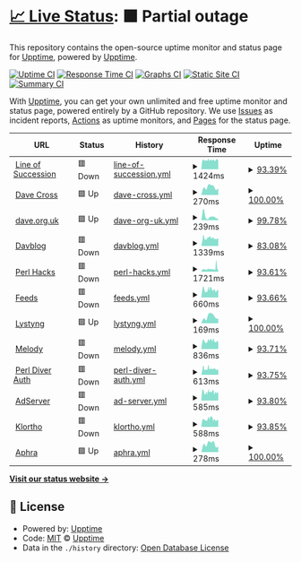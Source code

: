 # [📈 Live Status](https://upptime.github.io/upptime): <!--live status--> **🟧 Partial outage**

This repository contains the open-source uptime monitor and status page for [Upptime](https://upptime.js.org), powered by [Upptime](https://github.com/upptime/upptime).

[![Uptime CI](https://github.com/davorg/uptime/workflows/Uptime%20CI/badge.svg)](https://github.com/davorg/uptime/actions?query=workflow%3A%22Uptime+CI%22)
[![Response Time CI](https://github.com/davorg/uptime/workflows/Response%20Time%20CI/badge.svg)](https://github.com/davorg/uptime/actions?query=workflow%3A%22Response+Time+CI%22)
[![Graphs CI](https://github.com/davorg/uptime/workflows/Graphs%20CI/badge.svg)](https://github.com/davorg/uptime/actions?query=workflow%3A%22Graphs+CI%22)
[![Static Site CI](https://github.com/davorg/uptime/workflows/Static%20Site%20CI/badge.svg)](https://github.com/davorg/uptime/actions?query=workflow%3A%22Static+Site+CI%22)
[![Summary CI](https://github.com/davorg/uptime/workflows/Summary%20CI/badge.svg)](https://github.com/davorg/uptime/actions?query=workflow%3A%22Summary+CI%22)

With [Upptime](https://upptime.js.org), you can get your own unlimited and free uptime monitor and status page, powered entirely by a GitHub repository. We use [Issues](https://github.com/upptime/upptime/issues) as incident reports, [Actions](https://github.com/davorg/uptime/actions) as uptime monitors, and [Pages](https://upptime.github.io/upptime) for the status page.

<!--start: status pages-->
<!-- This summary is generated by Upptime (https://github.com/upptime/upptime) -->
<!-- Do not edit this manually, your changes will be overwritten -->
<!-- prettier-ignore -->
| URL | Status | History | Response Time | Uptime |
| --- | ------ | ------- | ------------- | ------ |
| <img alt="" src="https://icons.duckduckgo.com/ip3/lineofsuccession.co.uk.ico" height="13"> [Line of Succession](https://lineofsuccession.co.uk/) | 🟥 Down | [line-of-succession.yml](https://github.com/davorg/uptime/commits/HEAD/history/line-of-succession.yml) | <details><summary><img alt="Response time graph" src="./graphs/line-of-succession/response-time-week.png" height="20"> 1424ms</summary><br><a href="https://davorg.github.io/uptime/history/line-of-succession"><img alt="Response time 1420" src="https://img.shields.io/endpoint?url=https%3A%2F%2Fraw.githubusercontent.com%2Fdavorg%2Fuptime%2FHEAD%2Fapi%2Fline-of-succession%2Fresponse-time.json"></a><br><a href="https://davorg.github.io/uptime/history/line-of-succession"><img alt="24-hour response time 1427" src="https://img.shields.io/endpoint?url=https%3A%2F%2Fraw.githubusercontent.com%2Fdavorg%2Fuptime%2FHEAD%2Fapi%2Fline-of-succession%2Fresponse-time-day.json"></a><br><a href="https://davorg.github.io/uptime/history/line-of-succession"><img alt="7-day response time 1424" src="https://img.shields.io/endpoint?url=https%3A%2F%2Fraw.githubusercontent.com%2Fdavorg%2Fuptime%2FHEAD%2Fapi%2Fline-of-succession%2Fresponse-time-week.json"></a><br><a href="https://davorg.github.io/uptime/history/line-of-succession"><img alt="30-day response time 1762" src="https://img.shields.io/endpoint?url=https%3A%2F%2Fraw.githubusercontent.com%2Fdavorg%2Fuptime%2FHEAD%2Fapi%2Fline-of-succession%2Fresponse-time-month.json"></a><br><a href="https://davorg.github.io/uptime/history/line-of-succession"><img alt="1-year response time 1439" src="https://img.shields.io/endpoint?url=https%3A%2F%2Fraw.githubusercontent.com%2Fdavorg%2Fuptime%2FHEAD%2Fapi%2Fline-of-succession%2Fresponse-time-year.json"></a></details> | <details><summary><a href="https://davorg.github.io/uptime/history/line-of-succession">93.39%</a></summary><a href="https://davorg.github.io/uptime/history/line-of-succession"><img alt="All-time uptime 99.51%" src="https://img.shields.io/endpoint?url=https%3A%2F%2Fraw.githubusercontent.com%2Fdavorg%2Fuptime%2FHEAD%2Fapi%2Fline-of-succession%2Fuptime.json"></a><br><a href="https://davorg.github.io/uptime/history/line-of-succession"><img alt="24-hour uptime 96.15%" src="https://img.shields.io/endpoint?url=https%3A%2F%2Fraw.githubusercontent.com%2Fdavorg%2Fuptime%2FHEAD%2Fapi%2Fline-of-succession%2Fuptime-day.json"></a><br><a href="https://davorg.github.io/uptime/history/line-of-succession"><img alt="7-day uptime 93.39%" src="https://img.shields.io/endpoint?url=https%3A%2F%2Fraw.githubusercontent.com%2Fdavorg%2Fuptime%2FHEAD%2Fapi%2Fline-of-succession%2Fuptime-week.json"></a><br><a href="https://davorg.github.io/uptime/history/line-of-succession"><img alt="30-day uptime 94.86%" src="https://img.shields.io/endpoint?url=https%3A%2F%2Fraw.githubusercontent.com%2Fdavorg%2Fuptime%2FHEAD%2Fapi%2Fline-of-succession%2Fuptime-month.json"></a><br><a href="https://davorg.github.io/uptime/history/line-of-succession"><img alt="1-year uptime 99.21%" src="https://img.shields.io/endpoint?url=https%3A%2F%2Fraw.githubusercontent.com%2Fdavorg%2Fuptime%2FHEAD%2Fapi%2Fline-of-succession%2Fuptime-year.json"></a></details>
| <img alt="" src="https://icons.duckduckgo.com/ip3/davecross.co.uk.ico" height="13"> [Dave Cross](https://davecross.co.uk/) | 🟩 Up | [dave-cross.yml](https://github.com/davorg/uptime/commits/HEAD/history/dave-cross.yml) | <details><summary><img alt="Response time graph" src="./graphs/dave-cross/response-time-week.png" height="20"> 270ms</summary><br><a href="https://davorg.github.io/uptime/history/dave-cross"><img alt="Response time 224" src="https://img.shields.io/endpoint?url=https%3A%2F%2Fraw.githubusercontent.com%2Fdavorg%2Fuptime%2FHEAD%2Fapi%2Fdave-cross%2Fresponse-time.json"></a><br><a href="https://davorg.github.io/uptime/history/dave-cross"><img alt="24-hour response time 224" src="https://img.shields.io/endpoint?url=https%3A%2F%2Fraw.githubusercontent.com%2Fdavorg%2Fuptime%2FHEAD%2Fapi%2Fdave-cross%2Fresponse-time-day.json"></a><br><a href="https://davorg.github.io/uptime/history/dave-cross"><img alt="7-day response time 270" src="https://img.shields.io/endpoint?url=https%3A%2F%2Fraw.githubusercontent.com%2Fdavorg%2Fuptime%2FHEAD%2Fapi%2Fdave-cross%2Fresponse-time-week.json"></a><br><a href="https://davorg.github.io/uptime/history/dave-cross"><img alt="30-day response time 225" src="https://img.shields.io/endpoint?url=https%3A%2F%2Fraw.githubusercontent.com%2Fdavorg%2Fuptime%2FHEAD%2Fapi%2Fdave-cross%2Fresponse-time-month.json"></a><br><a href="https://davorg.github.io/uptime/history/dave-cross"><img alt="1-year response time 224" src="https://img.shields.io/endpoint?url=https%3A%2F%2Fraw.githubusercontent.com%2Fdavorg%2Fuptime%2FHEAD%2Fapi%2Fdave-cross%2Fresponse-time-year.json"></a></details> | <details><summary><a href="https://davorg.github.io/uptime/history/dave-cross">100.00%</a></summary><a href="https://davorg.github.io/uptime/history/dave-cross"><img alt="All-time uptime 100.00%" src="https://img.shields.io/endpoint?url=https%3A%2F%2Fraw.githubusercontent.com%2Fdavorg%2Fuptime%2FHEAD%2Fapi%2Fdave-cross%2Fuptime.json"></a><br><a href="https://davorg.github.io/uptime/history/dave-cross"><img alt="24-hour uptime 100.00%" src="https://img.shields.io/endpoint?url=https%3A%2F%2Fraw.githubusercontent.com%2Fdavorg%2Fuptime%2FHEAD%2Fapi%2Fdave-cross%2Fuptime-day.json"></a><br><a href="https://davorg.github.io/uptime/history/dave-cross"><img alt="7-day uptime 100.00%" src="https://img.shields.io/endpoint?url=https%3A%2F%2Fraw.githubusercontent.com%2Fdavorg%2Fuptime%2FHEAD%2Fapi%2Fdave-cross%2Fuptime-week.json"></a><br><a href="https://davorg.github.io/uptime/history/dave-cross"><img alt="30-day uptime 100.00%" src="https://img.shields.io/endpoint?url=https%3A%2F%2Fraw.githubusercontent.com%2Fdavorg%2Fuptime%2FHEAD%2Fapi%2Fdave-cross%2Fuptime-month.json"></a><br><a href="https://davorg.github.io/uptime/history/dave-cross"><img alt="1-year uptime 100.00%" src="https://img.shields.io/endpoint?url=https%3A%2F%2Fraw.githubusercontent.com%2Fdavorg%2Fuptime%2FHEAD%2Fapi%2Fdave-cross%2Fuptime-year.json"></a></details>
| <img alt="" src="https://icons.duckduckgo.com/ip3/dave.org.uk.ico" height="13"> [dave.org.uk](https://dave.org.uk/) | 🟩 Up | [dave-org-uk.yml](https://github.com/davorg/uptime/commits/HEAD/history/dave-org-uk.yml) | <details><summary><img alt="Response time graph" src="./graphs/dave-org-uk/response-time-week.png" height="20"> 239ms</summary><br><a href="https://davorg.github.io/uptime/history/dave-org-uk"><img alt="Response time 1003" src="https://img.shields.io/endpoint?url=https%3A%2F%2Fraw.githubusercontent.com%2Fdavorg%2Fuptime%2FHEAD%2Fapi%2Fdave-org-uk%2Fresponse-time.json"></a><br><a href="https://davorg.github.io/uptime/history/dave-org-uk"><img alt="24-hour response time 84" src="https://img.shields.io/endpoint?url=https%3A%2F%2Fraw.githubusercontent.com%2Fdavorg%2Fuptime%2FHEAD%2Fapi%2Fdave-org-uk%2Fresponse-time-day.json"></a><br><a href="https://davorg.github.io/uptime/history/dave-org-uk"><img alt="7-day response time 239" src="https://img.shields.io/endpoint?url=https%3A%2F%2Fraw.githubusercontent.com%2Fdavorg%2Fuptime%2FHEAD%2Fapi%2Fdave-org-uk%2Fresponse-time-week.json"></a><br><a href="https://davorg.github.io/uptime/history/dave-org-uk"><img alt="30-day response time 943" src="https://img.shields.io/endpoint?url=https%3A%2F%2Fraw.githubusercontent.com%2Fdavorg%2Fuptime%2FHEAD%2Fapi%2Fdave-org-uk%2Fresponse-time-month.json"></a><br><a href="https://davorg.github.io/uptime/history/dave-org-uk"><img alt="1-year response time 1001" src="https://img.shields.io/endpoint?url=https%3A%2F%2Fraw.githubusercontent.com%2Fdavorg%2Fuptime%2FHEAD%2Fapi%2Fdave-org-uk%2Fresponse-time-year.json"></a></details> | <details><summary><a href="https://davorg.github.io/uptime/history/dave-org-uk">99.78%</a></summary><a href="https://davorg.github.io/uptime/history/dave-org-uk"><img alt="All-time uptime 99.63%" src="https://img.shields.io/endpoint?url=https%3A%2F%2Fraw.githubusercontent.com%2Fdavorg%2Fuptime%2FHEAD%2Fapi%2Fdave-org-uk%2Fuptime.json"></a><br><a href="https://davorg.github.io/uptime/history/dave-org-uk"><img alt="24-hour uptime 100.00%" src="https://img.shields.io/endpoint?url=https%3A%2F%2Fraw.githubusercontent.com%2Fdavorg%2Fuptime%2FHEAD%2Fapi%2Fdave-org-uk%2Fuptime-day.json"></a><br><a href="https://davorg.github.io/uptime/history/dave-org-uk"><img alt="7-day uptime 99.78%" src="https://img.shields.io/endpoint?url=https%3A%2F%2Fraw.githubusercontent.com%2Fdavorg%2Fuptime%2FHEAD%2Fapi%2Fdave-org-uk%2Fuptime-week.json"></a><br><a href="https://davorg.github.io/uptime/history/dave-org-uk"><img alt="30-day uptime 96.49%" src="https://img.shields.io/endpoint?url=https%3A%2F%2Fraw.githubusercontent.com%2Fdavorg%2Fuptime%2FHEAD%2Fapi%2Fdave-org-uk%2Fuptime-month.json"></a><br><a href="https://davorg.github.io/uptime/history/dave-org-uk"><img alt="1-year uptime 99.41%" src="https://img.shields.io/endpoint?url=https%3A%2F%2Fraw.githubusercontent.com%2Fdavorg%2Fuptime%2FHEAD%2Fapi%2Fdave-org-uk%2Fuptime-year.json"></a></details>
| <img alt="" src="https://icons.duckduckgo.com/ip3/blog.dave.org.uk.ico" height="13"> [Davblog](https://blog.dave.org.uk/) | 🟥 Down | [davblog.yml](https://github.com/davorg/uptime/commits/HEAD/history/davblog.yml) | <details><summary><img alt="Response time graph" src="./graphs/davblog/response-time-week.png" height="20"> 1339ms</summary><br><a href="https://davorg.github.io/uptime/history/davblog"><img alt="Response time 1171" src="https://img.shields.io/endpoint?url=https%3A%2F%2Fraw.githubusercontent.com%2Fdavorg%2Fuptime%2FHEAD%2Fapi%2Fdavblog%2Fresponse-time.json"></a><br><a href="https://davorg.github.io/uptime/history/davblog"><img alt="24-hour response time 1280" src="https://img.shields.io/endpoint?url=https%3A%2F%2Fraw.githubusercontent.com%2Fdavorg%2Fuptime%2FHEAD%2Fapi%2Fdavblog%2Fresponse-time-day.json"></a><br><a href="https://davorg.github.io/uptime/history/davblog"><img alt="7-day response time 1339" src="https://img.shields.io/endpoint?url=https%3A%2F%2Fraw.githubusercontent.com%2Fdavorg%2Fuptime%2FHEAD%2Fapi%2Fdavblog%2Fresponse-time-week.json"></a><br><a href="https://davorg.github.io/uptime/history/davblog"><img alt="30-day response time 1374" src="https://img.shields.io/endpoint?url=https%3A%2F%2Fraw.githubusercontent.com%2Fdavorg%2Fuptime%2FHEAD%2Fapi%2Fdavblog%2Fresponse-time-month.json"></a><br><a href="https://davorg.github.io/uptime/history/davblog"><img alt="1-year response time 1191" src="https://img.shields.io/endpoint?url=https%3A%2F%2Fraw.githubusercontent.com%2Fdavorg%2Fuptime%2FHEAD%2Fapi%2Fdavblog%2Fresponse-time-year.json"></a></details> | <details><summary><a href="https://davorg.github.io/uptime/history/davblog">83.08%</a></summary><a href="https://davorg.github.io/uptime/history/davblog"><img alt="All-time uptime 99.42%" src="https://img.shields.io/endpoint?url=https%3A%2F%2Fraw.githubusercontent.com%2Fdavorg%2Fuptime%2FHEAD%2Fapi%2Fdavblog%2Fuptime.json"></a><br><a href="https://davorg.github.io/uptime/history/davblog"><img alt="24-hour uptime 96.19%" src="https://img.shields.io/endpoint?url=https%3A%2F%2Fraw.githubusercontent.com%2Fdavorg%2Fuptime%2FHEAD%2Fapi%2Fdavblog%2Fuptime-day.json"></a><br><a href="https://davorg.github.io/uptime/history/davblog"><img alt="7-day uptime 83.08%" src="https://img.shields.io/endpoint?url=https%3A%2F%2Fraw.githubusercontent.com%2Fdavorg%2Fuptime%2FHEAD%2Fapi%2Fdavblog%2Fuptime-week.json"></a><br><a href="https://davorg.github.io/uptime/history/davblog"><img alt="30-day uptime 92.69%" src="https://img.shields.io/endpoint?url=https%3A%2F%2Fraw.githubusercontent.com%2Fdavorg%2Fuptime%2FHEAD%2Fapi%2Fdavblog%2Fuptime-month.json"></a><br><a href="https://davorg.github.io/uptime/history/davblog"><img alt="1-year uptime 99.09%" src="https://img.shields.io/endpoint?url=https%3A%2F%2Fraw.githubusercontent.com%2Fdavorg%2Fuptime%2FHEAD%2Fapi%2Fdavblog%2Fuptime-year.json"></a></details>
| <img alt="" src="https://icons.duckduckgo.com/ip3/perlhacks.com.ico" height="13"> [Perl Hacks](https://perlhacks.com/) | 🟥 Down | [perl-hacks.yml](https://github.com/davorg/uptime/commits/HEAD/history/perl-hacks.yml) | <details><summary><img alt="Response time graph" src="./graphs/perl-hacks/response-time-week.png" height="20"> 1721ms</summary><br><a href="https://davorg.github.io/uptime/history/perl-hacks"><img alt="Response time 1681" src="https://img.shields.io/endpoint?url=https%3A%2F%2Fraw.githubusercontent.com%2Fdavorg%2Fuptime%2FHEAD%2Fapi%2Fperl-hacks%2Fresponse-time.json"></a><br><a href="https://davorg.github.io/uptime/history/perl-hacks"><img alt="24-hour response time 1372" src="https://img.shields.io/endpoint?url=https%3A%2F%2Fraw.githubusercontent.com%2Fdavorg%2Fuptime%2FHEAD%2Fapi%2Fperl-hacks%2Fresponse-time-day.json"></a><br><a href="https://davorg.github.io/uptime/history/perl-hacks"><img alt="7-day response time 1721" src="https://img.shields.io/endpoint?url=https%3A%2F%2Fraw.githubusercontent.com%2Fdavorg%2Fuptime%2FHEAD%2Fapi%2Fperl-hacks%2Fresponse-time-week.json"></a><br><a href="https://davorg.github.io/uptime/history/perl-hacks"><img alt="30-day response time 1552" src="https://img.shields.io/endpoint?url=https%3A%2F%2Fraw.githubusercontent.com%2Fdavorg%2Fuptime%2FHEAD%2Fapi%2Fperl-hacks%2Fresponse-time-month.json"></a><br><a href="https://davorg.github.io/uptime/history/perl-hacks"><img alt="1-year response time 1752" src="https://img.shields.io/endpoint?url=https%3A%2F%2Fraw.githubusercontent.com%2Fdavorg%2Fuptime%2FHEAD%2Fapi%2Fperl-hacks%2Fresponse-time-year.json"></a></details> | <details><summary><a href="https://davorg.github.io/uptime/history/perl-hacks">93.61%</a></summary><a href="https://davorg.github.io/uptime/history/perl-hacks"><img alt="All-time uptime 98.91%" src="https://img.shields.io/endpoint?url=https%3A%2F%2Fraw.githubusercontent.com%2Fdavorg%2Fuptime%2FHEAD%2Fapi%2Fperl-hacks%2Fuptime.json"></a><br><a href="https://davorg.github.io/uptime/history/perl-hacks"><img alt="24-hour uptime 96.22%" src="https://img.shields.io/endpoint?url=https%3A%2F%2Fraw.githubusercontent.com%2Fdavorg%2Fuptime%2FHEAD%2Fapi%2Fperl-hacks%2Fuptime-day.json"></a><br><a href="https://davorg.github.io/uptime/history/perl-hacks"><img alt="7-day uptime 93.61%" src="https://img.shields.io/endpoint?url=https%3A%2F%2Fraw.githubusercontent.com%2Fdavorg%2Fuptime%2FHEAD%2Fapi%2Fperl-hacks%2Fuptime-week.json"></a><br><a href="https://davorg.github.io/uptime/history/perl-hacks"><img alt="30-day uptime 95.16%" src="https://img.shields.io/endpoint?url=https%3A%2F%2Fraw.githubusercontent.com%2Fdavorg%2Fuptime%2FHEAD%2Fapi%2Fperl-hacks%2Fuptime-month.json"></a><br><a href="https://davorg.github.io/uptime/history/perl-hacks"><img alt="1-year uptime 99.07%" src="https://img.shields.io/endpoint?url=https%3A%2F%2Fraw.githubusercontent.com%2Fdavorg%2Fuptime%2FHEAD%2Fapi%2Fperl-hacks%2Fuptime-year.json"></a></details>
| <img alt="" src="https://icons.duckduckgo.com/ip3/feeds.davecross.co.uk.ico" height="13"> [Feeds](https://feeds.davecross.co.uk/) | 🟥 Down | [feeds.yml](https://github.com/davorg/uptime/commits/HEAD/history/feeds.yml) | <details><summary><img alt="Response time graph" src="./graphs/feeds/response-time-week.png" height="20"> 660ms</summary><br><a href="https://davorg.github.io/uptime/history/feeds"><img alt="Response time 546" src="https://img.shields.io/endpoint?url=https%3A%2F%2Fraw.githubusercontent.com%2Fdavorg%2Fuptime%2FHEAD%2Fapi%2Ffeeds%2Fresponse-time.json"></a><br><a href="https://davorg.github.io/uptime/history/feeds"><img alt="24-hour response time 645" src="https://img.shields.io/endpoint?url=https%3A%2F%2Fraw.githubusercontent.com%2Fdavorg%2Fuptime%2FHEAD%2Fapi%2Ffeeds%2Fresponse-time-day.json"></a><br><a href="https://davorg.github.io/uptime/history/feeds"><img alt="7-day response time 660" src="https://img.shields.io/endpoint?url=https%3A%2F%2Fraw.githubusercontent.com%2Fdavorg%2Fuptime%2FHEAD%2Fapi%2Ffeeds%2Fresponse-time-week.json"></a><br><a href="https://davorg.github.io/uptime/history/feeds"><img alt="30-day response time 699" src="https://img.shields.io/endpoint?url=https%3A%2F%2Fraw.githubusercontent.com%2Fdavorg%2Fuptime%2FHEAD%2Fapi%2Ffeeds%2Fresponse-time-month.json"></a><br><a href="https://davorg.github.io/uptime/history/feeds"><img alt="1-year response time 567" src="https://img.shields.io/endpoint?url=https%3A%2F%2Fraw.githubusercontent.com%2Fdavorg%2Fuptime%2FHEAD%2Fapi%2Ffeeds%2Fresponse-time-year.json"></a></details> | <details><summary><a href="https://davorg.github.io/uptime/history/feeds">93.66%</a></summary><a href="https://davorg.github.io/uptime/history/feeds"><img alt="All-time uptime 97.49%" src="https://img.shields.io/endpoint?url=https%3A%2F%2Fraw.githubusercontent.com%2Fdavorg%2Fuptime%2FHEAD%2Fapi%2Ffeeds%2Fuptime.json"></a><br><a href="https://davorg.github.io/uptime/history/feeds"><img alt="24-hour uptime 96.25%" src="https://img.shields.io/endpoint?url=https%3A%2F%2Fraw.githubusercontent.com%2Fdavorg%2Fuptime%2FHEAD%2Fapi%2Ffeeds%2Fuptime-day.json"></a><br><a href="https://davorg.github.io/uptime/history/feeds"><img alt="7-day uptime 93.66%" src="https://img.shields.io/endpoint?url=https%3A%2F%2Fraw.githubusercontent.com%2Fdavorg%2Fuptime%2FHEAD%2Fapi%2Ffeeds%2Fuptime-week.json"></a><br><a href="https://davorg.github.io/uptime/history/feeds"><img alt="30-day uptime 95.62%" src="https://img.shields.io/endpoint?url=https%3A%2F%2Fraw.githubusercontent.com%2Fdavorg%2Fuptime%2FHEAD%2Fapi%2Ffeeds%2Fuptime-month.json"></a><br><a href="https://davorg.github.io/uptime/history/feeds"><img alt="1-year uptime 95.90%" src="https://img.shields.io/endpoint?url=https%3A%2F%2Fraw.githubusercontent.com%2Fdavorg%2Fuptime%2FHEAD%2Fapi%2Ffeeds%2Fuptime-year.json"></a></details>
| <img alt="" src="https://icons.duckduckgo.com/ip3/lystyng.com.ico" height="13"> [Lystyng](https://lystyng.com/) | 🟩 Up | [lystyng.yml](https://github.com/davorg/uptime/commits/HEAD/history/lystyng.yml) | <details><summary><img alt="Response time graph" src="./graphs/lystyng/response-time-week.png" height="20"> 169ms</summary><br><a href="https://davorg.github.io/uptime/history/lystyng"><img alt="Response time 165" src="https://img.shields.io/endpoint?url=https%3A%2F%2Fraw.githubusercontent.com%2Fdavorg%2Fuptime%2FHEAD%2Fapi%2Flystyng%2Fresponse-time.json"></a><br><a href="https://davorg.github.io/uptime/history/lystyng"><img alt="24-hour response time 117" src="https://img.shields.io/endpoint?url=https%3A%2F%2Fraw.githubusercontent.com%2Fdavorg%2Fuptime%2FHEAD%2Fapi%2Flystyng%2Fresponse-time-day.json"></a><br><a href="https://davorg.github.io/uptime/history/lystyng"><img alt="7-day response time 169" src="https://img.shields.io/endpoint?url=https%3A%2F%2Fraw.githubusercontent.com%2Fdavorg%2Fuptime%2FHEAD%2Fapi%2Flystyng%2Fresponse-time-week.json"></a><br><a href="https://davorg.github.io/uptime/history/lystyng"><img alt="30-day response time 122" src="https://img.shields.io/endpoint?url=https%3A%2F%2Fraw.githubusercontent.com%2Fdavorg%2Fuptime%2FHEAD%2Fapi%2Flystyng%2Fresponse-time-month.json"></a><br><a href="https://davorg.github.io/uptime/history/lystyng"><img alt="1-year response time 165" src="https://img.shields.io/endpoint?url=https%3A%2F%2Fraw.githubusercontent.com%2Fdavorg%2Fuptime%2FHEAD%2Fapi%2Flystyng%2Fresponse-time-year.json"></a></details> | <details><summary><a href="https://davorg.github.io/uptime/history/lystyng">100.00%</a></summary><a href="https://davorg.github.io/uptime/history/lystyng"><img alt="All-time uptime 39.33%" src="https://img.shields.io/endpoint?url=https%3A%2F%2Fraw.githubusercontent.com%2Fdavorg%2Fuptime%2FHEAD%2Fapi%2Flystyng%2Fuptime.json"></a><br><a href="https://davorg.github.io/uptime/history/lystyng"><img alt="24-hour uptime 100.00%" src="https://img.shields.io/endpoint?url=https%3A%2F%2Fraw.githubusercontent.com%2Fdavorg%2Fuptime%2FHEAD%2Fapi%2Flystyng%2Fuptime-day.json"></a><br><a href="https://davorg.github.io/uptime/history/lystyng"><img alt="7-day uptime 100.00%" src="https://img.shields.io/endpoint?url=https%3A%2F%2Fraw.githubusercontent.com%2Fdavorg%2Fuptime%2FHEAD%2Fapi%2Flystyng%2Fuptime-week.json"></a><br><a href="https://davorg.github.io/uptime/history/lystyng"><img alt="30-day uptime 100.00%" src="https://img.shields.io/endpoint?url=https%3A%2F%2Fraw.githubusercontent.com%2Fdavorg%2Fuptime%2FHEAD%2Fapi%2Flystyng%2Fuptime-month.json"></a><br><a href="https://davorg.github.io/uptime/history/lystyng"><img alt="1-year uptime 39.33%" src="https://img.shields.io/endpoint?url=https%3A%2F%2Fraw.githubusercontent.com%2Fdavorg%2Fuptime%2FHEAD%2Fapi%2Flystyng%2Fuptime-year.json"></a></details>
| <img alt="" src="https://icons.duckduckgo.com/ip3/melody.red-mirror.com.ico" height="13"> [Melody](https://melody.red-mirror.com/) | 🟥 Down | [melody.yml](https://github.com/davorg/uptime/commits/HEAD/history/melody.yml) | <details><summary><img alt="Response time graph" src="./graphs/melody/response-time-week.png" height="20"> 836ms</summary><br><a href="https://davorg.github.io/uptime/history/melody"><img alt="Response time 899" src="https://img.shields.io/endpoint?url=https%3A%2F%2Fraw.githubusercontent.com%2Fdavorg%2Fuptime%2FHEAD%2Fapi%2Fmelody%2Fresponse-time.json"></a><br><a href="https://davorg.github.io/uptime/history/melody"><img alt="24-hour response time 777" src="https://img.shields.io/endpoint?url=https%3A%2F%2Fraw.githubusercontent.com%2Fdavorg%2Fuptime%2FHEAD%2Fapi%2Fmelody%2Fresponse-time-day.json"></a><br><a href="https://davorg.github.io/uptime/history/melody"><img alt="7-day response time 836" src="https://img.shields.io/endpoint?url=https%3A%2F%2Fraw.githubusercontent.com%2Fdavorg%2Fuptime%2FHEAD%2Fapi%2Fmelody%2Fresponse-time-week.json"></a><br><a href="https://davorg.github.io/uptime/history/melody"><img alt="30-day response time 863" src="https://img.shields.io/endpoint?url=https%3A%2F%2Fraw.githubusercontent.com%2Fdavorg%2Fuptime%2FHEAD%2Fapi%2Fmelody%2Fresponse-time-month.json"></a><br><a href="https://davorg.github.io/uptime/history/melody"><img alt="1-year response time 899" src="https://img.shields.io/endpoint?url=https%3A%2F%2Fraw.githubusercontent.com%2Fdavorg%2Fuptime%2FHEAD%2Fapi%2Fmelody%2Fresponse-time-year.json"></a></details> | <details><summary><a href="https://davorg.github.io/uptime/history/melody">93.71%</a></summary><a href="https://davorg.github.io/uptime/history/melody"><img alt="All-time uptime 15.24%" src="https://img.shields.io/endpoint?url=https%3A%2F%2Fraw.githubusercontent.com%2Fdavorg%2Fuptime%2FHEAD%2Fapi%2Fmelody%2Fuptime.json"></a><br><a href="https://davorg.github.io/uptime/history/melody"><img alt="24-hour uptime 96.29%" src="https://img.shields.io/endpoint?url=https%3A%2F%2Fraw.githubusercontent.com%2Fdavorg%2Fuptime%2FHEAD%2Fapi%2Fmelody%2Fuptime-day.json"></a><br><a href="https://davorg.github.io/uptime/history/melody"><img alt="7-day uptime 93.71%" src="https://img.shields.io/endpoint?url=https%3A%2F%2Fraw.githubusercontent.com%2Fdavorg%2Fuptime%2FHEAD%2Fapi%2Fmelody%2Fuptime-week.json"></a><br><a href="https://davorg.github.io/uptime/history/melody"><img alt="30-day uptime 95.14%" src="https://img.shields.io/endpoint?url=https%3A%2F%2Fraw.githubusercontent.com%2Fdavorg%2Fuptime%2FHEAD%2Fapi%2Fmelody%2Fuptime-month.json"></a><br><a href="https://davorg.github.io/uptime/history/melody"><img alt="1-year uptime 15.24%" src="https://img.shields.io/endpoint?url=https%3A%2F%2Fraw.githubusercontent.com%2Fdavorg%2Fuptime%2FHEAD%2Fapi%2Fmelody%2Fuptime-year.json"></a></details>
| <img alt="" src="https://icons.duckduckgo.com/ip3/pdauth.perlhacks.com.ico" height="13"> [Perl Diver Auth](https://pdauth.perlhacks.com/) | 🟥 Down | [perl-diver-auth.yml](https://github.com/davorg/uptime/commits/HEAD/history/perl-diver-auth.yml) | <details><summary><img alt="Response time graph" src="./graphs/perl-diver-auth/response-time-week.png" height="20"> 613ms</summary><br><a href="https://davorg.github.io/uptime/history/perl-diver-auth"><img alt="Response time 684" src="https://img.shields.io/endpoint?url=https%3A%2F%2Fraw.githubusercontent.com%2Fdavorg%2Fuptime%2FHEAD%2Fapi%2Fperl-diver-auth%2Fresponse-time.json"></a><br><a href="https://davorg.github.io/uptime/history/perl-diver-auth"><img alt="24-hour response time 557" src="https://img.shields.io/endpoint?url=https%3A%2F%2Fraw.githubusercontent.com%2Fdavorg%2Fuptime%2FHEAD%2Fapi%2Fperl-diver-auth%2Fresponse-time-day.json"></a><br><a href="https://davorg.github.io/uptime/history/perl-diver-auth"><img alt="7-day response time 613" src="https://img.shields.io/endpoint?url=https%3A%2F%2Fraw.githubusercontent.com%2Fdavorg%2Fuptime%2FHEAD%2Fapi%2Fperl-diver-auth%2Fresponse-time-week.json"></a><br><a href="https://davorg.github.io/uptime/history/perl-diver-auth"><img alt="30-day response time 628" src="https://img.shields.io/endpoint?url=https%3A%2F%2Fraw.githubusercontent.com%2Fdavorg%2Fuptime%2FHEAD%2Fapi%2Fperl-diver-auth%2Fresponse-time-month.json"></a><br><a href="https://davorg.github.io/uptime/history/perl-diver-auth"><img alt="1-year response time 684" src="https://img.shields.io/endpoint?url=https%3A%2F%2Fraw.githubusercontent.com%2Fdavorg%2Fuptime%2FHEAD%2Fapi%2Fperl-diver-auth%2Fresponse-time-year.json"></a></details> | <details><summary><a href="https://davorg.github.io/uptime/history/perl-diver-auth">93.75%</a></summary><a href="https://davorg.github.io/uptime/history/perl-diver-auth"><img alt="All-time uptime 99.23%" src="https://img.shields.io/endpoint?url=https%3A%2F%2Fraw.githubusercontent.com%2Fdavorg%2Fuptime%2FHEAD%2Fapi%2Fperl-diver-auth%2Fuptime.json"></a><br><a href="https://davorg.github.io/uptime/history/perl-diver-auth"><img alt="24-hour uptime 96.32%" src="https://img.shields.io/endpoint?url=https%3A%2F%2Fraw.githubusercontent.com%2Fdavorg%2Fuptime%2FHEAD%2Fapi%2Fperl-diver-auth%2Fuptime-day.json"></a><br><a href="https://davorg.github.io/uptime/history/perl-diver-auth"><img alt="7-day uptime 93.75%" src="https://img.shields.io/endpoint?url=https%3A%2F%2Fraw.githubusercontent.com%2Fdavorg%2Fuptime%2FHEAD%2Fapi%2Fperl-diver-auth%2Fuptime-week.json"></a><br><a href="https://davorg.github.io/uptime/history/perl-diver-auth"><img alt="30-day uptime 95.84%" src="https://img.shields.io/endpoint?url=https%3A%2F%2Fraw.githubusercontent.com%2Fdavorg%2Fuptime%2FHEAD%2Fapi%2Fperl-diver-auth%2Fuptime-month.json"></a><br><a href="https://davorg.github.io/uptime/history/perl-diver-auth"><img alt="1-year uptime 99.23%" src="https://img.shields.io/endpoint?url=https%3A%2F%2Fraw.githubusercontent.com%2Fdavorg%2Fuptime%2FHEAD%2Fapi%2Fperl-diver-auth%2Fuptime-year.json"></a></details>
| <img alt="" src="https://icons.duckduckgo.com/ip3/ads.davecross.co.uk.ico" height="13"> [AdServer](https://ads.davecross.co.uk/) | 🟥 Down | [ad-server.yml](https://github.com/davorg/uptime/commits/HEAD/history/ad-server.yml) | <details><summary><img alt="Response time graph" src="./graphs/ad-server/response-time-week.png" height="20"> 585ms</summary><br><a href="https://davorg.github.io/uptime/history/ad-server"><img alt="Response time 672" src="https://img.shields.io/endpoint?url=https%3A%2F%2Fraw.githubusercontent.com%2Fdavorg%2Fuptime%2FHEAD%2Fapi%2Fad-server%2Fresponse-time.json"></a><br><a href="https://davorg.github.io/uptime/history/ad-server"><img alt="24-hour response time 537" src="https://img.shields.io/endpoint?url=https%3A%2F%2Fraw.githubusercontent.com%2Fdavorg%2Fuptime%2FHEAD%2Fapi%2Fad-server%2Fresponse-time-day.json"></a><br><a href="https://davorg.github.io/uptime/history/ad-server"><img alt="7-day response time 585" src="https://img.shields.io/endpoint?url=https%3A%2F%2Fraw.githubusercontent.com%2Fdavorg%2Fuptime%2FHEAD%2Fapi%2Fad-server%2Fresponse-time-week.json"></a><br><a href="https://davorg.github.io/uptime/history/ad-server"><img alt="30-day response time 606" src="https://img.shields.io/endpoint?url=https%3A%2F%2Fraw.githubusercontent.com%2Fdavorg%2Fuptime%2FHEAD%2Fapi%2Fad-server%2Fresponse-time-month.json"></a><br><a href="https://davorg.github.io/uptime/history/ad-server"><img alt="1-year response time 672" src="https://img.shields.io/endpoint?url=https%3A%2F%2Fraw.githubusercontent.com%2Fdavorg%2Fuptime%2FHEAD%2Fapi%2Fad-server%2Fresponse-time-year.json"></a></details> | <details><summary><a href="https://davorg.github.io/uptime/history/ad-server">93.80%</a></summary><a href="https://davorg.github.io/uptime/history/ad-server"><img alt="All-time uptime 95.44%" src="https://img.shields.io/endpoint?url=https%3A%2F%2Fraw.githubusercontent.com%2Fdavorg%2Fuptime%2FHEAD%2Fapi%2Fad-server%2Fuptime.json"></a><br><a href="https://davorg.github.io/uptime/history/ad-server"><img alt="24-hour uptime 96.36%" src="https://img.shields.io/endpoint?url=https%3A%2F%2Fraw.githubusercontent.com%2Fdavorg%2Fuptime%2FHEAD%2Fapi%2Fad-server%2Fuptime-day.json"></a><br><a href="https://davorg.github.io/uptime/history/ad-server"><img alt="7-day uptime 93.80%" src="https://img.shields.io/endpoint?url=https%3A%2F%2Fraw.githubusercontent.com%2Fdavorg%2Fuptime%2FHEAD%2Fapi%2Fad-server%2Fuptime-week.json"></a><br><a href="https://davorg.github.io/uptime/history/ad-server"><img alt="30-day uptime 95.86%" src="https://img.shields.io/endpoint?url=https%3A%2F%2Fraw.githubusercontent.com%2Fdavorg%2Fuptime%2FHEAD%2Fapi%2Fad-server%2Fuptime-month.json"></a><br><a href="https://davorg.github.io/uptime/history/ad-server"><img alt="1-year uptime 95.44%" src="https://img.shields.io/endpoint?url=https%3A%2F%2Fraw.githubusercontent.com%2Fdavorg%2Fuptime%2FHEAD%2Fapi%2Fad-server%2Fuptime-year.json"></a></details>
| <img alt="" src="https://icons.duckduckgo.com/ip3/klortho.perlhacks.com.ico" height="13"> [Klortho](https://klortho.perlhacks.com/) | 🟥 Down | [klortho.yml](https://github.com/davorg/uptime/commits/HEAD/history/klortho.yml) | <details><summary><img alt="Response time graph" src="./graphs/klortho/response-time-week.png" height="20"> 588ms</summary><br><a href="https://davorg.github.io/uptime/history/klortho"><img alt="Response time 593" src="https://img.shields.io/endpoint?url=https%3A%2F%2Fraw.githubusercontent.com%2Fdavorg%2Fuptime%2FHEAD%2Fapi%2Fklortho%2Fresponse-time.json"></a><br><a href="https://davorg.github.io/uptime/history/klortho"><img alt="24-hour response time 536" src="https://img.shields.io/endpoint?url=https%3A%2F%2Fraw.githubusercontent.com%2Fdavorg%2Fuptime%2FHEAD%2Fapi%2Fklortho%2Fresponse-time-day.json"></a><br><a href="https://davorg.github.io/uptime/history/klortho"><img alt="7-day response time 588" src="https://img.shields.io/endpoint?url=https%3A%2F%2Fraw.githubusercontent.com%2Fdavorg%2Fuptime%2FHEAD%2Fapi%2Fklortho%2Fresponse-time-week.json"></a><br><a href="https://davorg.github.io/uptime/history/klortho"><img alt="30-day response time 596" src="https://img.shields.io/endpoint?url=https%3A%2F%2Fraw.githubusercontent.com%2Fdavorg%2Fuptime%2FHEAD%2Fapi%2Fklortho%2Fresponse-time-month.json"></a><br><a href="https://davorg.github.io/uptime/history/klortho"><img alt="1-year response time 593" src="https://img.shields.io/endpoint?url=https%3A%2F%2Fraw.githubusercontent.com%2Fdavorg%2Fuptime%2FHEAD%2Fapi%2Fklortho%2Fresponse-time-year.json"></a></details> | <details><summary><a href="https://davorg.github.io/uptime/history/klortho">93.85%</a></summary><a href="https://davorg.github.io/uptime/history/klortho"><img alt="All-time uptime 95.36%" src="https://img.shields.io/endpoint?url=https%3A%2F%2Fraw.githubusercontent.com%2Fdavorg%2Fuptime%2FHEAD%2Fapi%2Fklortho%2Fuptime.json"></a><br><a href="https://davorg.github.io/uptime/history/klortho"><img alt="24-hour uptime 96.39%" src="https://img.shields.io/endpoint?url=https%3A%2F%2Fraw.githubusercontent.com%2Fdavorg%2Fuptime%2FHEAD%2Fapi%2Fklortho%2Fuptime-day.json"></a><br><a href="https://davorg.github.io/uptime/history/klortho"><img alt="7-day uptime 93.85%" src="https://img.shields.io/endpoint?url=https%3A%2F%2Fraw.githubusercontent.com%2Fdavorg%2Fuptime%2FHEAD%2Fapi%2Fklortho%2Fuptime-week.json"></a><br><a href="https://davorg.github.io/uptime/history/klortho"><img alt="30-day uptime 95.75%" src="https://img.shields.io/endpoint?url=https%3A%2F%2Fraw.githubusercontent.com%2Fdavorg%2Fuptime%2FHEAD%2Fapi%2Fklortho%2Fuptime-month.json"></a><br><a href="https://davorg.github.io/uptime/history/klortho"><img alt="1-year uptime 95.36%" src="https://img.shields.io/endpoint?url=https%3A%2F%2Fraw.githubusercontent.com%2Fdavorg%2Fuptime%2FHEAD%2Fapi%2Fklortho%2Fuptime-year.json"></a></details>
| <img alt="" src="https://icons.duckduckgo.com/ip3/aphra.perlhacks.com.ico" height="13"> [Aphra](https://aphra.perlhacks.com/) | 🟩 Up | [aphra.yml](https://github.com/davorg/uptime/commits/HEAD/history/aphra.yml) | <details><summary><img alt="Response time graph" src="./graphs/aphra/response-time-week.png" height="20"> 278ms</summary><br><a href="https://davorg.github.io/uptime/history/aphra"><img alt="Response time 241" src="https://img.shields.io/endpoint?url=https%3A%2F%2Fraw.githubusercontent.com%2Fdavorg%2Fuptime%2FHEAD%2Fapi%2Faphra%2Fresponse-time.json"></a><br><a href="https://davorg.github.io/uptime/history/aphra"><img alt="24-hour response time 186" src="https://img.shields.io/endpoint?url=https%3A%2F%2Fraw.githubusercontent.com%2Fdavorg%2Fuptime%2FHEAD%2Fapi%2Faphra%2Fresponse-time-day.json"></a><br><a href="https://davorg.github.io/uptime/history/aphra"><img alt="7-day response time 278" src="https://img.shields.io/endpoint?url=https%3A%2F%2Fraw.githubusercontent.com%2Fdavorg%2Fuptime%2FHEAD%2Fapi%2Faphra%2Fresponse-time-week.json"></a><br><a href="https://davorg.github.io/uptime/history/aphra"><img alt="30-day response time 229" src="https://img.shields.io/endpoint?url=https%3A%2F%2Fraw.githubusercontent.com%2Fdavorg%2Fuptime%2FHEAD%2Fapi%2Faphra%2Fresponse-time-month.json"></a><br><a href="https://davorg.github.io/uptime/history/aphra"><img alt="1-year response time 241" src="https://img.shields.io/endpoint?url=https%3A%2F%2Fraw.githubusercontent.com%2Fdavorg%2Fuptime%2FHEAD%2Fapi%2Faphra%2Fresponse-time-year.json"></a></details> | <details><summary><a href="https://davorg.github.io/uptime/history/aphra">100.00%</a></summary><a href="https://davorg.github.io/uptime/history/aphra"><img alt="All-time uptime 100.00%" src="https://img.shields.io/endpoint?url=https%3A%2F%2Fraw.githubusercontent.com%2Fdavorg%2Fuptime%2FHEAD%2Fapi%2Faphra%2Fuptime.json"></a><br><a href="https://davorg.github.io/uptime/history/aphra"><img alt="24-hour uptime 100.00%" src="https://img.shields.io/endpoint?url=https%3A%2F%2Fraw.githubusercontent.com%2Fdavorg%2Fuptime%2FHEAD%2Fapi%2Faphra%2Fuptime-day.json"></a><br><a href="https://davorg.github.io/uptime/history/aphra"><img alt="7-day uptime 100.00%" src="https://img.shields.io/endpoint?url=https%3A%2F%2Fraw.githubusercontent.com%2Fdavorg%2Fuptime%2FHEAD%2Fapi%2Faphra%2Fuptime-week.json"></a><br><a href="https://davorg.github.io/uptime/history/aphra"><img alt="30-day uptime 100.00%" src="https://img.shields.io/endpoint?url=https%3A%2F%2Fraw.githubusercontent.com%2Fdavorg%2Fuptime%2FHEAD%2Fapi%2Faphra%2Fuptime-month.json"></a><br><a href="https://davorg.github.io/uptime/history/aphra"><img alt="1-year uptime 100.00%" src="https://img.shields.io/endpoint?url=https%3A%2F%2Fraw.githubusercontent.com%2Fdavorg%2Fuptime%2FHEAD%2Fapi%2Faphra%2Fuptime-year.json"></a></details>

<!--end: status pages-->

[**Visit our status website →**](https://upptime.github.io/upptime)

## 📄 License

- Powered by: [Upptime](https://github.com/upptime/upptime)
- Code: [MIT](./LICENSE) © [Upptime](https://upptime.js.org)
- Data in the `./history` directory: [Open Database License](https://opendatacommons.org/licenses/odbl/1-0/)
